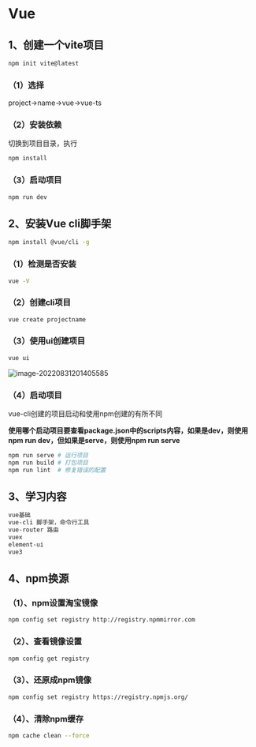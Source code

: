 # Vue

## 1、创建一个vite项目

```bash
npm init vite@latest
```

### （1）选择

project->name->vue->vue-ts

### （2）安装依赖

切换到项目目录，执行

```bash
npm install 
```

### （3）启动项目

```bash
npm run dev
```

## 2、安装Vue cli脚手架

```bash
npm install @vue/cli -g
```

### （1）检测是否安装
```bash
vue -V
```

### （2）创建cli项目

```bash
vue create projectname
```

### （3）使用ui创建项目

```bash
vue ui
```

![image-20220831201405585](http://doc.xjfyt.top/markdown_img/image-20220831201405585.png)



### （4）启动项目

vue-cli创建的项目启动和使用npm创建的有所不同

**使用哪个启动项目要查看package.json中的scripts内容，如果是dev，则使用npm run dev，但如果是serve，则使用npm run serve**

```bash
npm run serve # 运行项目
npm run build # 打包项目
npm run lint  # 修复错误的配置
```



## 3、学习内容

```bash
vue基础
vue-cli 脚手架，命令行工具
vue-router 路由
vuex
element-ui
vue3
```

## 4、npm换源

### （1）、npm设置淘宝镜像

```bash
npm config set registry http://registry.npmmirror.com
```

### （2）、查看镜像设置

```bash
npm config get registry
```

### （3）、还原成npm镜像

```bash
npm config set registry https://registry.npmjs.org/
```

### （4）、清除npm缓存

```bash
npm cache clean --force
```



